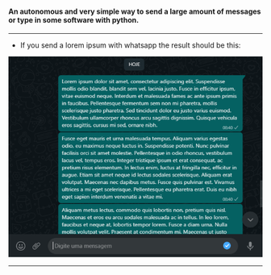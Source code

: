 <p align="center">
  
  #### An autonomous and very simple way to send a large amount of messages or type in some software with python.
  
</p>
<hr>
  
- If you send a lorem ipsum with whatsapp the result should be this:

<p align="center">
 <img src="tela.PNG" >
</p>

<hr>

